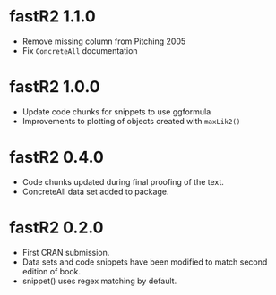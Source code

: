 # fastR2 1.1.0

* Remove missing column from Pitching 2005
* Fix `ConcreteAll` documentation

# fastR2 1.0.0

* Update code chunks for snippets to use ggformula
* Improvements to plotting of objects created with `maxLik2()`

# fastR2 0.4.0

* Code chunks updated during final proofing of the text.
* ConcreteAll data set added to package.


# fastR2 0.2.0

* First CRAN submission.
* Data sets and code snippets have been modified to match second edition of book.
* snippet() uses regex matching by default.



